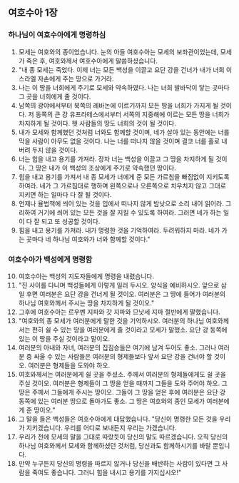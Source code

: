 ## 여호수아 1장

### 하나님이 여호수아에게 명령하심
1. 모세는 여호와의 종이었습니다. 눈의 아들 여호수아는 모세의 보좌관이었는데, 모세가 죽은 후, 여호와께서 여호수아에게 말씀하셨습니다.
2. "내 종 모세는 죽었다. 이제 너는 모든 백성을 이끌고 요단 강을 건너가 내가 너희 이스라엘 자손에게 주는 땅으로 가거라.
3. 나는 이 땅을 너희에게 주기로 모세와 약속하였다. 나는 너희 발바닥이 닿는 곳마다 그 곳을 너희에게 줄 것이다.
4. 남쪽의 광야에서부터 북쪽의 레바논에 이르기까지 모든 땅을 너희가 가지게 될 것이다. 저 동쪽의 큰 강 유프라테스에서부터 서쪽의 지중해에 이르는 모든 땅을 너희가 차지하게 될 것이다. 헷 사람들의 땅도 너희의 것이 될 것이다.
5. 내가 모세와 함께했던 것처럼 너와도 함께할 것이며, 네가 살아 있는 동안에는 너를 막을 사람이 아무도 없을 것이다. 나는 너를 떠나지 않을 것이며 결코 너를 홀로 내버려 두지 않을 것이다.
6. 너는 힘을 내고 용기를 가져라. 장차 너는 백성을 이끌고 그 땅을 차지하게 될 것이다. 그 땅은 내가 이 백성의 조상에게 주기로 약속했던 땅이다.
7. 힘을 내고 용기를 가져서 내 종 모세가 너에게 준 모든 가르침을 빠짐없이 지키도록 하여라. 네가 그 가르침대로 행하며 왼쪽으로나 오른쪽으로 치우치지 않고 그대로 지키면 하는 일마다 다 잘 될 것이다.
8. 언제나 율법책에 씌어 있는 것을 입에서 떠나지 않게 밤낮으로 소리 내어 읽어라. 그리하여 거기에 씌어 있는 모든 것을 잘 지킬 수 있도록 하여라. 그러면 네가 하는 일이 다 잘 되고 또 성공할 것이다.
9. 힘을 내고 용기를 가져라. 내가 명령한 것을 기억하여라. 두려워하지 마라. 네가 가는 곳마다 네 하나님 여호와가 너와 함께할 것이다."
### 여호수아가 백성에게 명령함
10. 여호수아는 백성의 지도자들에게 명령을 내렸습니다.
11. "진 사이를 다니며 백성들에게 이렇게 일러 두시오. 양식을 예비하시오. 앞으로 삼 일 후면 여러분은 요단 강을 건너게 될 것이오. 여러분은 그 땅에 들어가 여러분의 하나님 여호와께서 주시는 땅을 차지하게 될 것이오."
12. 그후에 여호수아는 르우벤 지파와 갓 지파와 므낫세 지파 절반에게 말했습니다.
13. "여호와의 종 모세가 여러분에게 말한 것을 기억하시오. 여러분의 하나님 여호와께서는 편히 쉴 수 있는 땅을 여러분에게 줄 것이라고 모세가 말했소. 요단 강 동쪽에 있는 이 땅을 주실 것이라고 말이오.
14. 여러분의 아내와 자녀, 여러분의 집짐승들은 여기에 남겨 두어도 좋소. 그러나 여러분 중 싸울 수 있는 사람들은 여러분의 형제들보다 앞서 요단 강을 건너야 할 것이오. 여러분은 형제들을 도와야 하오.
15. 여호와께서는 여러분에게 쉴 곳을 주셨소. 주께서 여러분의 형제들에게도 쉴 곳을 주실 것이오. 여러분은 형제들이 그 땅을 얻을 때까지 그들을 도와 주어야 하오. 그 땅은 주께서 그들에게 주시는 땅이오. 그들이 그 땅을 얻은 후에 여러분은 요단 강 동쪽에 있는 여러분 땅으로 돌아가도 좋소. 그 땅은 여호와의 종인 모세가 여러분에게 준 땅이오."
16. 그 말을 들은 백성들은 여호수아에게 대답했습니다. "당신이 명령한 모든 것을 우리가 지키겠습니다. 우리를 어디로 보내든지 우리는 가겠습니다.
17. 우리가 전에 모세의 말을 그대로 따랐듯이 당신의 말도 따르겠습니다. 오직 당신의 하나님 여호와께서 모세와 함께하셨던 것처럼, 당신과도 함께하시기를 바랄 뿐입니다.
18. 만약 누구든지 당신의 명령을 따르지 않거나 당신을 배반하는 사람이 있다면 그 사람을 죽여도 좋습니다. 그러니 힘을 내시고 용기를 가지십시오!"